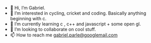 - 👋 Hi, I’m Gabriel.
- 👀 I’m interested in cycling, cricket and coding. Basically anything beginning with c. 
- 🌱 I’m currently learning c , c++ and javascript + some open gl.
- 💞️ I’m looking to collaborate on cool stuff.
- 📫 How to reach me gabriel.parle@googlemail.com

<!---
pg13cp3/pg13cp3 is a ✨ special ✨ repository because its `README.md` (this file) appears on your GitHub profile.
You can click the Preview link to take a look at your changes.
--->
